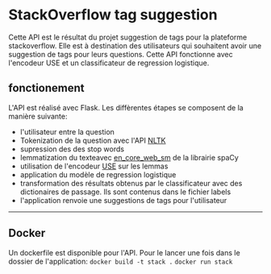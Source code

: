 # StackOverflow tag suggestion

Cette API est le résultat du projet suggestion de tags pour la plateforme stackoverflow. Elle est à destination des utilisateurs qui souhaitent avoir une suggestion de tags pour leurs questions. Cette API fonctionne avec l'encodeur USE et un classificateur de regression logistique.
## fonctionement 
L'API est réalisé avec Flask. Les diffèrentes étapes se composent de la manière suivante:
  - l'utilisateur entre la question
  - Tokenization de la question avec l'API [NLTK](https://www.nltk.org/)
  - supression des des stop words
  - lemmatization du texteavec [en_core_web_sm](https://spacy.io/models/en#en_core_web_sm) de la librairie spaCy
  - utilisation de l'encodeur [USE](https://tfhub.dev/google/collections/universal-sentence-encoder/1) sur les lemmas
  - application du modèle de regression logistique 
  - transformation des résultats obtenus par le classificateur avec des dictionaires de passage. Ils sont contenus dans le fichier labels 
  - l'application renvoie une suggestions de tags pour l'utilisateur
---
## Docker
Un dockerfile est disponible pour l'API. Pour le lancer une fois dans le dossier de l'application:
`docker build -t stack .`
`docker run stack`
